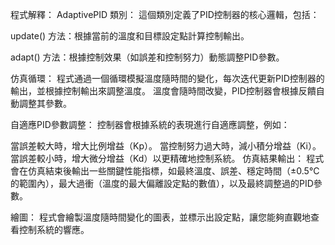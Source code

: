 程式解釋：
AdaptivePID 類別：
這個類別定義了PID控制器的核心邏輯，包括：

update() 方法：根據當前的溫度和目標設定點計算控制輸出。

adapt() 方法：根據控制效果（如誤差和控制努力）動態調整PID參數。

仿真循環：
程式通過一個循環模擬溫度隨時間的變化，每次迭代更新PID控制器的輸出，並根據控制輸出來調整溫度。
溫度會隨時間改變，PID控制器會根據反饋自動調整其參數。

自適應PID參數調整：
控制器會根據系統的表現進行自適應調整，例如：

當誤差較大時，增大比例增益（Kp）。
當控制努力過大時，減小積分增益（Ki）。
當誤差較小時，增大微分增益（Kd）以更精確地控制系統。
仿真結果輸出：
程式會在仿真結束後輸出一些關鍵性能指標，如最終溫度、誤差、穩定時間（±0.5°C的範圍內），最大過衝（溫度的最大偏離設定點的數值），以及最終調整過的PID參數。

繪圖：
程式會繪製溫度隨時間變化的圖表，並標示出設定點，讓您能夠直觀地查看控制系統的響應。
